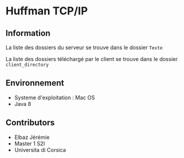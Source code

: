 # Huffman TCP/IP

## Information

La liste des dossiers du serveur se trouve dans le dossier `Texte`

La liste des dossiers téléchargé par le client se trouve dans le dossier `client_directory`

## Environnement

- Systeme d'exploitation : Mac OS
- Java 8

## Contributors

- Elbaz Jérémie 
- Master 1 S2I
- Universita di Corsica 